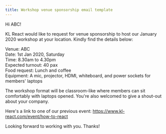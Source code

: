 ```yaml
---
title: Workshop venue sponsorship email template
---
```


Hi ABC!

KL React would like to request for venue sponsorship to host our January 2020 workshop at your location. Kindly find the details below:

Venue: ABC  
Date: 1st Jan 2020, Saturday  
Time: 8.30am to 4.30pm  
Expected turnout: 40 pax  
Food request: Lunch and coffee  
Equipment: A mic, projector, HDMI, whiteboard, and power sockets for members' laptops

The workshop format will be classroom-like where members can sit comfortably with laptops opened. You're also welcomed to give a shout-out about your company.

Here's a link to one of our previous event: https://www.kl-react.com/event/how-to-react

Looking forward to working with you. Thanks!
